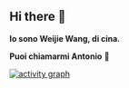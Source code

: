 ## Hi there 👋
**Io sono Weijie Wang, di cina.** 

**Puoi chiamarmi Antonio** 👯

[![activity graph](https://github-readme-activity-graph.vercel.app/graph?username=Mia&theme=merko&custom_title=Louis%20Attivita&hide_border=true&point=FFFFFF&days=50)](https://github.com/LouisLiu00)

<!--
**muzi2018/muzi2018** is a ✨ _special_ ✨ repository because its `README.md` (this file) appears on your GitHub profile.

Here are some ideas to get you started:

- 🔭 I’m currently working on ...
- 🌱 I’m currently learning ...
- 👯 I’m looking to collaborate on ...
- 🤔 I’m looking for help with ...
- 💬 Ask me about ...
- 📫 How to reach me: ...
- 😄 Pronouns: ...
- ⚡ Fun fact: ...
-->

